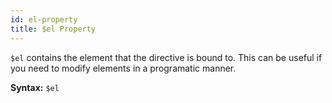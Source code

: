 ```yaml
---
id: el-property
title: $el Property
---
```


`$el` contains the element that the directive is bound to. This can be useful if you need to modify elements in a programatic manner.

**Syntax:** `$el`

